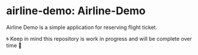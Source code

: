 # airline-demo: Airline-Demo

Airline Demo is a simple application for reserving flight ticket. 


🌀 Keep in mind this repository is work in progress and will be complete over time 🚀
